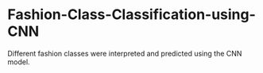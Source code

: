# Fashion-Class-Classification-using-CNN
Different fashion classes were interpreted and predicted using the CNN model.
